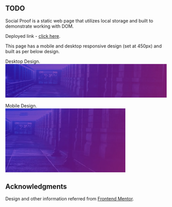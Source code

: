 ## TODO

Social Proof is a static web page that utilizes local storage and built to demonstrate working with DOM.

Deployed link - <a href='https://willowy-malabi-f7cb6f.netlify.app'> click here</a>.

This page has a mobile and desktop responsive design (set at 450px) and built as per below design.

Desktop Design.<br>
![](images/bg-desktop-dark.jpg)


Mobile Design.<br>
![](images/bg-mobile-dark.jpg)


## Acknowledgments
Design and other information referred from <a href='https://www.frontendmentor.io/challenges/todo-app-Su1_KokOW'>Frontend Mentor</a>.